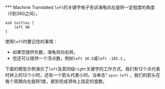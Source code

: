 ﻿*** Machine Translated
`left`的关键字格子告诉海龟向左旋转一定程度的角度（0到360之间）。



```
ask turtles [
	left 90
]
```


使用`left`时要记住的事情：

- 如果您提供负数，海龟将向右转。
- 您还可以提供一个浮点数，例如`left 30.5`或`left -185.3` 。


下面的模型示例演示了`left`及其同级`right`关键字的工作方式。我们有12个点代表时钟上的12个小时，还有一个箭头代表小时。当单击“ `spin-left` ，我们的箭头在每个周期向左旋转1度，直到完成滑块上指定的度数。